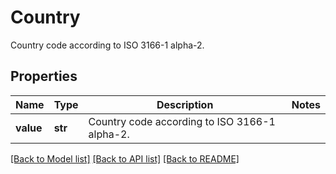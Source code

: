 # Country

Country code according to ISO 3166-1 alpha-2.

## Properties
Name | Type | Description | Notes
------------ | ------------- | ------------- | -------------
**value** | **str** | Country code according to ISO 3166-1 alpha-2. | 

[[Back to Model list]](../../README.md#documentation-for-models) [[Back to API list]](../../README.md#documentation-for-api-endpoints) [[Back to README]](../../README.md)


